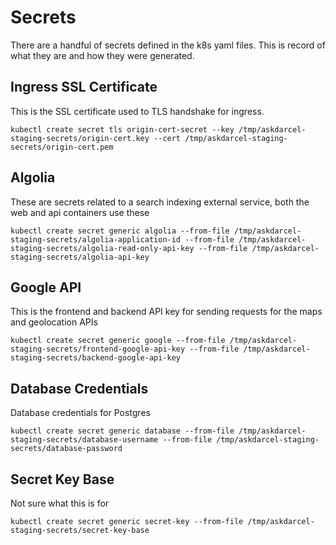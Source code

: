 # Secrets
There are a handful of secrets defined in the k8s yaml files. This is record of what they are and how they were generated.

## Ingress SSL Certificate
This is the SSL certificate used to TLS handshake for ingress.
```
kubectl create secret tls origin-cert-secret --key /tmp/askdarcel-staging-secrets/origin-cert.key --cert /tmp/askdarcel-staging-secrets/origin-cert.pem
```
## Algolia
These are secrets related to a search indexing external service, both the web and api containers use these
```
kubectl create secret generic algolia --from-file /tmp/askdarcel-staging-secrets/algolia-application-id --from-file /tmp/askdarcel-staging-secrets/algolia-read-only-api-key --from-file /tmp/askdarcel-staging-secrets/algolia-api-key
```
## Google API
This is the frontend and backend API key for sending requests for the maps and geolocation APIs
```
kubectl create secret generic google --from-file /tmp/askdarcel-staging-secrets/frontend-google-api-key --from-file /tmp/askdarcel-staging-secrets/backend-google-api-key
```
## Database Credentials
Database credentials for Postgres
```
kubectl create secret generic database --from-file /tmp/askdarcel-staging-secrets/database-username --from-file /tmp/askdarcel-staging-secrets/database-password 
```
## Secret Key Base
Not sure what this is for
```
kubectl create secret generic secret-key --from-file /tmp/askdarcel-staging-secrets/secret-key-base
```